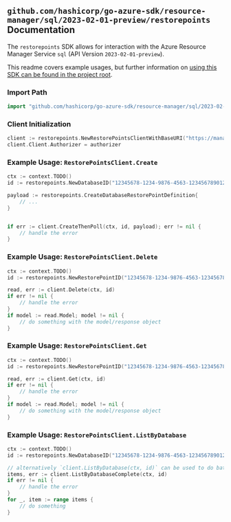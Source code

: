 
## `github.com/hashicorp/go-azure-sdk/resource-manager/sql/2023-02-01-preview/restorepoints` Documentation

The `restorepoints` SDK allows for interaction with the Azure Resource Manager Service `sql` (API Version `2023-02-01-preview`).

This readme covers example usages, but further information on [using this SDK can be found in the project root](https://github.com/hashicorp/go-azure-sdk/tree/main/docs).

### Import Path

```go
import "github.com/hashicorp/go-azure-sdk/resource-manager/sql/2023-02-01-preview/restorepoints"
```


### Client Initialization

```go
client := restorepoints.NewRestorePointsClientWithBaseURI("https://management.azure.com")
client.Client.Authorizer = authorizer
```


### Example Usage: `RestorePointsClient.Create`

```go
ctx := context.TODO()
id := restorepoints.NewDatabaseID("12345678-1234-9876-4563-123456789012", "example-resource-group", "serverValue", "databaseValue")

payload := restorepoints.CreateDatabaseRestorePointDefinition{
	// ...
}


if err := client.CreateThenPoll(ctx, id, payload); err != nil {
	// handle the error
}
```


### Example Usage: `RestorePointsClient.Delete`

```go
ctx := context.TODO()
id := restorepoints.NewRestorePointID("12345678-1234-9876-4563-123456789012", "example-resource-group", "serverValue", "databaseValue", "restorePointValue")

read, err := client.Delete(ctx, id)
if err != nil {
	// handle the error
}
if model := read.Model; model != nil {
	// do something with the model/response object
}
```


### Example Usage: `RestorePointsClient.Get`

```go
ctx := context.TODO()
id := restorepoints.NewRestorePointID("12345678-1234-9876-4563-123456789012", "example-resource-group", "serverValue", "databaseValue", "restorePointValue")

read, err := client.Get(ctx, id)
if err != nil {
	// handle the error
}
if model := read.Model; model != nil {
	// do something with the model/response object
}
```


### Example Usage: `RestorePointsClient.ListByDatabase`

```go
ctx := context.TODO()
id := restorepoints.NewDatabaseID("12345678-1234-9876-4563-123456789012", "example-resource-group", "serverValue", "databaseValue")

// alternatively `client.ListByDatabase(ctx, id)` can be used to do batched pagination
items, err := client.ListByDatabaseComplete(ctx, id)
if err != nil {
	// handle the error
}
for _, item := range items {
	// do something
}
```
